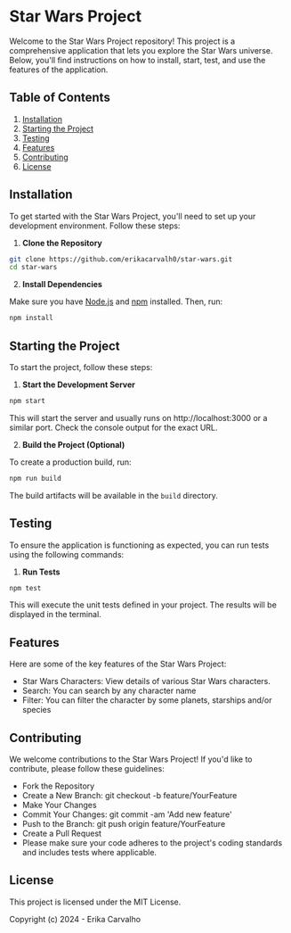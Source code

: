 # Star Wars Project

Welcome to the Star Wars Project repository! This project is a comprehensive application that lets you explore the Star Wars universe. Below, you'll find instructions on how to install, start, test, and use the features of the application.

## Table of Contents

1. [Installation](#installation)
2. [Starting the Project](#starting-the-project)
3. [Testing](#testing)
4. [Features](#features)
5. [Contributing](#contributing)
6. [License](#license)

## Installation

To get started with the Star Wars Project, you'll need to set up your development environment. Follow these steps:

1. **Clone the Repository**

```bash
git clone https://github.com/erikacarvalh0/star-wars.git
cd star-wars
```

2. **Install Dependencies**

Make sure you have [Node.js](https://nodejs.org/) and [npm](https://www.npmjs.com/) installed. Then, run:

```bash
npm install
```

## Starting the Project

To start the project, follow these steps:

1. **Start the Development Server**

```bash
npm start
```

This will start the server and usually runs on http://localhost:3000 or a similar port. Check the console output for the exact URL.

2. **Build the Project (Optional)**

To create a production build, run:

```bash
npm run build
```

The build artifacts will be available in the `build` directory.


## Testing
To ensure the application is functioning as expected, you can run tests using the following commands:

1. **Run Tests**

```bash
npm test
```

This will execute the unit tests defined in your project. The results will be displayed in the terminal.

## Features
Here are some of the key features of the Star Wars Project:

- Star Wars Characters: View details of various Star Wars characters.
- Search: You can search by any character name
- Filter: You can filter the character by some planets, starships and/or species

## Contributing
We welcome contributions to the Star Wars Project! If you'd like to contribute, please follow these guidelines:

- Fork the Repository
- Create a New Branch: git checkout -b feature/YourFeature
- Make Your Changes
- Commit Your Changes: git commit -am 'Add new feature'
- Push to the Branch: git push origin feature/YourFeature
- Create a Pull Request
- Please make sure your code adheres to the project's coding standards and includes tests where applicable.

## License
This project is licensed under the MIT License.

Copyright (c) 2024 - Erika Carvalho